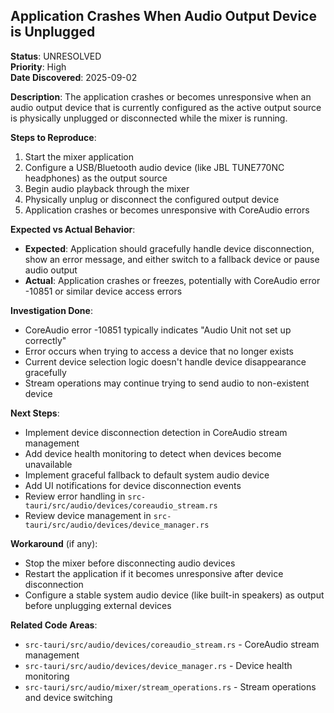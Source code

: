 ## Application Crashes When Audio Output Device is Unplugged

**Status**: UNRESOLVED  
**Priority**: High  
**Date Discovered**: 2025-09-02

**Description**: The application crashes or becomes unresponsive when an audio output device that is currently configured as the active output source is physically unplugged or disconnected while the mixer is running.

**Steps to Reproduce**:

1. Start the mixer application
2. Configure a USB/Bluetooth audio device (like JBL TUNE770NC headphones) as the output source
3. Begin audio playback through the mixer
4. Physically unplug or disconnect the configured output device
5. Application crashes or becomes unresponsive with CoreAudio errors

**Expected vs Actual Behavior**:
- **Expected**: Application should gracefully handle device disconnection, show an error message, and either switch to a fallback device or pause audio output
- **Actual**: Application crashes or freezes, potentially with CoreAudio error -10851 or similar device access errors

**Investigation Done**:

- CoreAudio error -10851 typically indicates "Audio Unit not set up correctly"
- Error occurs when trying to access a device that no longer exists
- Current device selection logic doesn't handle device disappearance gracefully
- Stream operations may continue trying to send audio to non-existent device

**Next Steps**:

- Implement device disconnection detection in CoreAudio stream management
- Add device health monitoring to detect when devices become unavailable
- Implement graceful fallback to default system audio device
- Add UI notifications for device disconnection events
- Review error handling in `src-tauri/src/audio/devices/coreaudio_stream.rs`
- Review device management in `src-tauri/src/audio/devices/device_manager.rs`

**Workaround** (if any): 
- Stop the mixer before disconnecting audio devices
- Restart the application if it becomes unresponsive after device disconnection
- Configure a stable system audio device (like built-in speakers) as output before unplugging external devices

**Related Code Areas**:
- `src-tauri/src/audio/devices/coreaudio_stream.rs` - CoreAudio stream management
- `src-tauri/src/audio/devices/device_manager.rs` - Device health monitoring
- `src-tauri/src/audio/mixer/stream_operations.rs` - Stream operations and device switching